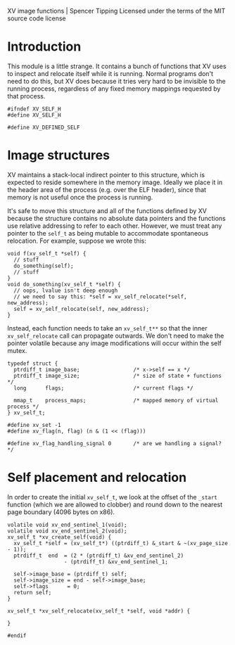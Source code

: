 XV image functions | Spencer Tipping
Licensed under the terms of the MIT source code license

# Introduction

This module is a little strange. It contains a bunch of functions that XV uses
to inspect and relocate itself while it is running. Normal programs don't need
to do this, but XV does because it tries very hard to be invisible to the
running process, regardless of any fixed memory mappings requested by that
process.

    #ifndef XV_SELF_H
    #define XV_SELF_H

    #define XV_DEFINED_SELF

# Image structures

XV maintains a stack-local indirect pointer to this structure, which is
expected to reside somewhere in the memory image. Ideally we place it in the
header area of the process (e.g. over the ELF header), since that memory is not
useful once the process is running.

It's safe to move this structure and all of the functions defined by XV because
the structure contains no absolute data pointers and the functions use relative
addressing to refer to each other. However, we must treat any pointer to the
`self_t` as being mutable to accommodate spontaneous relocation. For example,
suppose we wrote this:

    void f(xv_self_t *self) {
      // stuff
      do_something(self);
      // stuff
    }
    void do_something(xv_self_t *self) {
      // oops, lvalue isn't deep enough
      // we need to say this: *self = xv_self_relocate(*self, new_address);
      self = xv_self_relocate(self, new_address);
    }

Instead, each function needs to take an `xv_self_t**` so that the inner
`xv_self_relocate` call can propagate outwards. We don't need to make the
pointer volatile because any image modifications will occur within the self
mutex.

    typedef struct {
      ptrdiff_t image_base;                 /* x->self == x */
      ptrdiff_t image_size;                 /* size of state + functions */
      long      flags;                      /* current flags */

      mmap_t    process_maps;               /* mapped memory of virtual process */
    } xv_self_t;

    #define xv_set -1
    #define xv_flag(n, flag) (n & (1 << (flag)))

    #define xv_flag_handling_signal 0       /* are we handling a signal? */

# Self placement and relocation

In order to create the initial `xv_self_t`, we look at the offset of the
`_start` function (which we are allowed to clobber) and round down to the
nearest page boundary (4096 bytes on x86).

    volatile void xv_end_sentinel_1(void);
    volatile void xv_end_sentinel_2(void);
    xv_self_t *xv_create_self(void) {
      xv_self_t *self = (xv_self_t*) ((ptrdiff_t) &_start & ~(xv_page_size - 1));
      ptrdiff_t  end  = (2 * (ptrdiff_t) &xv_end_sentinel_2)
                      - (ptrdiff_t) &xv_end_sentinel_1;

      self->image_base = (ptrdiff_t) self;
      self->image_size = end - self->image_base;
      self->flags      = 0;
      return self;
    }

    xv_self_t *xv_self_relocate(xv_self_t *self, void *addr) {

    }

    #endif